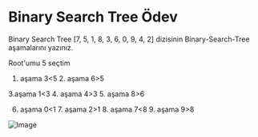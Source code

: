 # Binary Search Tree Ödev
Binary Search Tree
[7, 5, 1, 8, 3, 6, 0, 9, 4, 2] dizisinin Binary-Search-Tree aşamalarını yazınız.

Root'umu 5 seçtim

1. aşama 3<5 2. aşama 6>5  

3.aşama 1<3 4. aşama 4>3  5. aşama  8>6

6. aşama 0<1 7. aşama 2>1   8. aşama 7<8
    9. aşama 9>8

![Image](https://user-images.githubusercontent.com/83555226/211174980-ba56c851-7c1e-4add-b92f-77527950f512.png)
